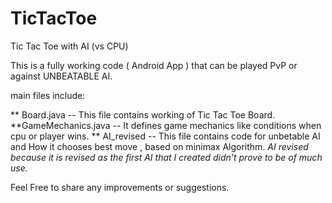 # TicTacToe

Tic Tac Toe with AI (vs CPU)

This is a fully working code ( Android App ) that can be played PvP or against UNBEATABLE AI.

main files include:

**  Board.java --         This file contains working of Tic Tac Toe Board.
**GameMechanics.java --   It defines game mechanics like conditions when cpu or player wins.
**  AI_revised --         This file contains code for unbetable AI and How it chooses best move , based on minimax Algorithm.
                          *AI revised because it is revised as the first AI that I created didn't prove to be of much use.*

Feel Free to share any improvements or suggestions.
